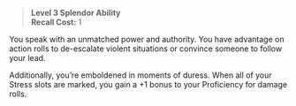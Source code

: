 > **Level 3 Splendor Ability**  
> **Recall Cost:** 1

You speak with an unmatched power and authority. You have advantage on action rolls to de-escalate violent situations or convince someone to follow your lead.

Additionally, you’re emboldened in moments of duress. When all of your Stress slots are marked, you gain a +1 bonus to your Proficiency for damage rolls.
